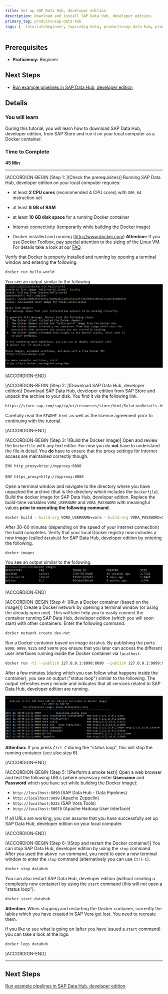 ```yaml
---
title: Set up SAP Data Hub, developer edition
description: Download and install SAP Data Hub, developer edition.
primary_tag: products>sap-data-hub
tags: [  tutorial>beginner, topic>big-data, products>sap-data-hub, products>sap-vora ]
---
```


## Prerequisites  
 - **Proficiency:** Beginner

## Next Steps
 - [Run example pipelines in SAP Data Hub, developer edition](https://www.sap.com/developer/tutorials/datahub-docker-examples.html)


## Details
### You will learn  
During this tutorial, you will learn how to download SAP Data Hub, developer edition, from SAP Store and run it on your local computer as a Docker container.

### Time to Complete
**45 Min**

---

[ACCORDION-BEGIN [Step 1: ](Check the prerequisites)]
Running SAP Data Hub, developer edition on your local computer requires:

* at least **2 CPU cores** (recommended 4 CPU cores) with `X86_64` instruction set

* at least **8 GB of RAM**

* at least **10 GB disk space** for a running Docker container

* Internet connectivity (temporarily while building the Docker image)

* Docker installed and running (http://www.docker.com)
  **Attention:** If you use Docker Toolbox, pay special attention to the sizing of the Linux VM. For details take a look at our [FAQ](http://blogs.sap.com/2017/12/06/faqs-for-sap-data-hub-developer-edition).

Verify that Docker is properly installed and running by opening a terminal window and entering the following.

```sh
docker run hello-world
```

You see an output similar to the following.
![picture_01](./datahub-docker-setup_01.png)  

[ACCORDION-END]

[ACCORDION-BEGIN [Step 2: ](Download SAP Data Hub, developer edition)]
Download SAP Data Hub, developer edition from SAP Store and unpack the archive to your disk. You find it via the following link.

```sh
https://store.sap.com/sap/cp/ui/resources/store/html/SolutionDetails.html?pid=0000014517
```

Carefully read the `README.html` as well as the license agreement prior to continuing with the tutorial.

[ACCORDION-END]


[ACCORDION-BEGIN [Step 3: ](Build the Docker image)]
Open and review the `Dockerfile` with any text editor. For now you do **not** have to understand the file in detail. You **do** have to ensure that the proxy settings for Internet access are maintained correctly though.

```sh
ENV http_proxy=http://myproxy:8080

ENV https_proxy=http://myproxy:8080
```

Open a terminal window and navigate to the directory where you have unpacked the archive (that is the directory which includes the `Dockerfile`). Build the docker image for SAP Data Hub, developer edition. Replace the build-time variables `VORA_USERNAME` and `VORA_PASSWORD` with meaningful values **prior to executing the following command**.

```sh
docker build --build-arg VORA_USERNAME=vora --build-arg VORA_PASSWORD=SomeNicePassword19920706 --tag datahub .
```

After 30-60 minutes (depending on the speed of your internet connection) the build completes. Verify that your local Docker registry now includes a new image (called `datahub`) for SAP Data Hub, developer edition by entering the following.

```sh
docker images
```
You see an output similar to the following.
![picture_02](./datahub-docker-setup_02.png)  

[ACCORDION-END]

[ACCORDION-BEGIN [Step 4: ](Run a Docker container (based on the image))]
Create a Docker network by opening a terminal window (or using the already open one). This will later help you to easily connect the container running SAP Data Hub, developer edition (which you will soon start) with other containers. Enter the following command.

```sh
docker network create dev-net
```

Run a Docker container based on image `datahub`. By publishing the ports `8090`, `9099`, `9225` and `50070` you ensure that you later can access the different user interfaces running inside the Docker container via `localhost`.

```sh
docker run -ti --publish 127.0.0.1:8090:8090 --publish 127.0.0.1:9099:9099 --publish 127.0.0.1:9225:9225 --publish 127.0.0.1:50070:50070 --name datahub --hostname datahub --network dev-net datahub run --agree-to-sap-license --hdfs --zeppelin
```

After a few minutes (during which you can follow what happens inside the container), you see an output ("status loop") similar to the following. The output refreshes every minute and indicates that all services related to SAP Data Hub, developer edition are running.

![picture_03](./datahub-docker-setup_03.png)  

**Attention:** If you press `Ctrl-C` during the "status loop", this will stop the running container (see also step 6).

[ACCORDION-END]

[ACCORDION-BEGIN [Step 5: ](Perform a smoke test)]
Open a web browser and test the following URLs (where necessary enter **Username** and **Password** which you have set while building the Docker image):

* `http://localhost:8090` (SAP Data Hub - Data Pipelines)
* `http://localhost:9099` (Apache Zeppelin)
* `http://localhost:9225` (SAP Vora Tools)
* `http://localhost:50070` (Apache Hadoop User Interface)

If all URLs are working, you can assume that you have successfully set up SAP Data Hub, developer edition on your local computer.

[ACCORDION-END]

[ACCORDION-BEGIN [Step 6: ](Stop and restart the Docker container)]
You can stop SAP Data Hub, developer edition by using the `stop` command. After you used the above `run` command, you need to open a new terminal window to enter the `stop` command (alternatively you can use `Ctrl-C`).

```sh
docker stop datahub
```

You can also restart SAP Data Hub, developer edition (without creating a completely new container) by using the `start` command (this will not open a "status loop").

```sh
docker start datahub
```

**Attention**: When stopping and restarting the Docker container, currently the tables which you have created in SAP Vora get lost. You need to recreate them.


If you like to see what is going on (after you have issued a `start` command) you can take a look at the logs.

```sh
docker logs datahub
```

[ACCORDION-END]

---

## Next Steps
[Run example pipelines in SAP Data Hub, developer edition](https://www.sap.com/developer/tutorials/datahub-docker-examples.html)
